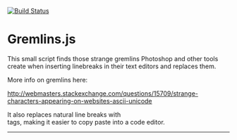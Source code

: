 [![Build Status](https://travis-ci.org/Automattic/_s.svg?branch=master)](https://travis-ci.org/Automattic/_s)

Gremlins.js
=================

This small script finds those strange gremlins Photoshop and other tools create when inserting linebreaks in their text editors and replaces them. 

More info on gremlins here:

http://webmasters.stackexchange.com/questions/15709/strange-characters-appearing-on-websites-ascii-unicode


It also replaces natural line breaks with <br> tags, making it easier to copy paste into a code editor.

---------------

